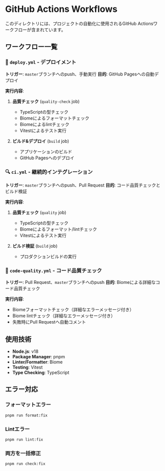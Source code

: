 # GitHub Actions Workflows

このディレクトリには、プロジェクトの自動化に使用されるGitHub Actionsワークフローが含まれています。

## ワークフロー一覧

### 🚀 `deploy.yml` - デプロイメント
**トリガー**: `master`ブランチへのpush、手動実行
**目的**: GitHub Pagesへの自動デプロイ

**実行内容**:
1. **品質チェック** (`quality-check` job)
   - TypeScriptの型チェック
   - Biomeによるフォーマットチェック
   - Biomeによるlintチェック
   - Vitestによるテスト実行

2. **ビルド&デプロイ** (`build` job)
   - アプリケーションのビルド
   - GitHub Pagesへのデプロイ

### 🔍 `ci.yml` - 継続的インテグレーション
**トリガー**: `master`ブランチへのpush、Pull Request
**目的**: コード品質チェックとビルド検証

**実行内容**:
1. **品質チェック** (`quality` job)
   - TypeScriptの型チェック
   - Biomeによるフォーマット/lintチェック
   - Vitestによるテスト実行

2. **ビルド検証** (`build` job)
   - プロダクションビルドの実行

### 🎨 `code-quality.yml` - コード品質チェック
**トリガー**: Pull Request、`master`ブランチへのpush
**目的**: Biomeによる詳細なコード品質チェック

**実行内容**:
- Biomeフォーマットチェック（詳細なエラーメッセージ付き）
- Biome lintチェック（詳細なエラーメッセージ付き）
- 失敗時にPull Requestへ自動コメント

## 使用技術

- **Node.js**: v18
- **Package Manager**: pnpm
- **Linter/Formatter**: Biome
- **Testing**: Vitest
- **Type Checking**: TypeScript

## エラー対応

### フォーマットエラー
```bash
pnpm run format:fix
```

### Lintエラー
```bash
pnpm run lint:fix
```

### 両方を一括修正
```bash
pnpm run check:fix
```